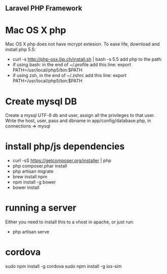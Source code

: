 ## Laravel PHP Framework

# Mac OS X php

Mac OS X php does not have mcrypt extesion. To ease life, download and install php 5.5:
- curl -s http://php-osx.liip.ch/install.sh | bash -s 5.5
add php to the path:
- if using bash:
  in the end of ~/.profile add this line:
  export PATH=/usr/local/php5/bin:$PATH
- if using zsh, in the end of ~/.zshrc add this line:
  export PATH=/usr/local/php5/bin:$PATH

# Create mysql DB
Create a mysql UTF-8 db and user, assign all the privileges to that user.
Write the host, user, pass and dbname in app/config/database.php, in connections => mysql

# install php/js dependencies

- curl -sS https://getcomposer.org/installer | php
- php composer.phar install
- php artisan migrate
- brew install npm
- npm install -g bower
- bower install

# running a server
Either you need to install this to a vhost in apache, or just run:
- php artisan serve

# cordova

sudo npm install -g cordova
sudo npm install -g ios-sim